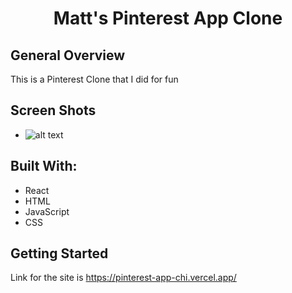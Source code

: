 <h1 align="center">Matt's Pinterest App Clone</h1>

</div>

## General Overview

This is a Pinterest Clone that I did for fun


## Screen Shots

* ![alt text](https://i.imgur.com/EW1hzSy.jpg)



## Built With:

- React
- HTML
- JavaScript
- CSS




## Getting Started

Link for the site is https://pinterest-app-chi.vercel.app/
